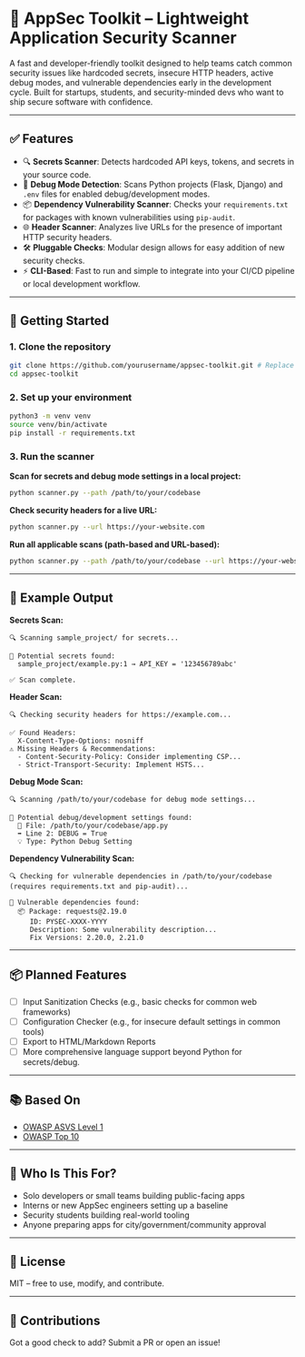 # 🔐 AppSec Toolkit – Lightweight Application Security Scanner

A fast and developer-friendly toolkit designed to help teams catch common security issues like hardcoded secrets, insecure HTTP headers, active debug modes, and vulnerable dependencies early in the development cycle. Built for startups, students, and security-minded devs who want to ship secure software with confidence.

---

## ✅ Features
- 🔍 **Secrets Scanner**: Detects hardcoded API keys, tokens, and secrets in your source code.
- 🚦 **Debug Mode Detection**: Scans Python projects (Flask, Django) and `.env` files for enabled debug/development modes.
- 📦 **Dependency Vulnerability Scanner**: Checks your `requirements.txt` for packages with known vulnerabilities using `pip-audit`.
- 🌐 **Header Scanner**: Analyzes live URLs for the presence of important HTTP security headers.
- 🛠️ **Pluggable Checks**: Modular design allows for easy addition of new security checks.
- ⚡ **CLI-Based**: Fast to run and simple to integrate into your CI/CD pipeline or local development workflow.

---

## 🚀 Getting Started

### 1. Clone the repository
```bash
git clone https://github.com/yourusername/appsec-toolkit.git # Replace with actual repo URL when available
cd appsec-toolkit
```

### 2. Set up your environment

```bash
python3 -m venv venv
source venv/bin/activate
pip install -r requirements.txt
```

### 3. Run the scanner

**Scan for secrets and debug mode settings in a local project:**
```bash
python scanner.py --path /path/to/your/codebase
```

**Check security headers for a live URL:**
```bash
python scanner.py --url https://your-website.com
```

**Run all applicable scans (path-based and URL-based):**
```bash
python scanner.py --path /path/to/your/codebase --url https://your-website.com
```

---

## 🔎 Example Output

**Secrets Scan:**
```
🔍 Scanning sample_project/ for secrets...

🚨 Potential secrets found:
  sample_project/example.py:1 → API_KEY = '123456789abc'

✅ Scan complete.
```

**Header Scan:**
```
🔍 Checking security headers for https://example.com...

✅ Found Headers:
  X-Content-Type-Options: nosniff
⚠️ Missing Headers & Recommendations:
  - Content-Security-Policy: Consider implementing CSP...
  - Strict-Transport-Security: Implement HSTS...
```

**Debug Mode Scan:**
```
🔍 Scanning /path/to/your/codebase for debug mode settings...

🚨 Potential debug/development settings found:
  📄 File: /path/to/your/codebase/app.py
  ➡️ Line 2: DEBUG = True
  💡 Type: Python Debug Setting
```

**Dependency Vulnerability Scan:**
```
🔍 Checking for vulnerable dependencies in /path/to/your/codebase (requires requirements.txt and pip-audit)...

🚨 Vulnerable dependencies found:
  📦 Package: requests@2.19.0
     ID: PYSEC-XXXX-YYYY 
     Description: Some vulnerability description...
     Fix Versions: 2.20.0, 2.21.0
```
---

## 📦 Planned Features

* [ ] Input Sanitization Checks (e.g., basic checks for common web frameworks)
* [ ] Configuration Checker (e.g., for insecure default settings in common tools)
* [ ] Export to HTML/Markdown Reports
* [ ] More comprehensive language support beyond Python for secrets/debug.

---

## 📚 Based On

* [OWASP ASVS Level 1](https://owasp.org/www-project-application-security-verification-standard/)
* [OWASP Top 10](https://owasp.org/www-project-top-ten/)

---

## 🧠 Who Is This For?

* Solo developers or small teams building public-facing apps
* Interns or new AppSec engineers setting up a baseline
* Security students building real-world tooling
* Anyone preparing apps for city/government/community approval

---

## 📄 License

MIT – free to use, modify, and contribute.

---

## 🙌 Contributions

Got a good check to add? Submit a PR or open an issue!
